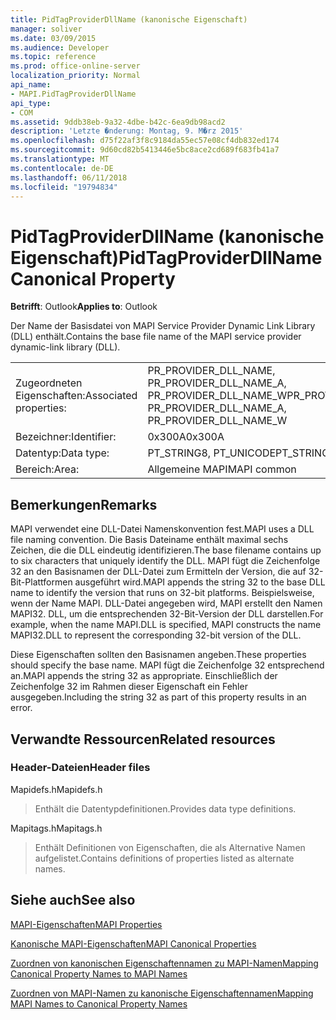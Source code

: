 ```yaml
---
title: PidTagProviderDllName (kanonische Eigenschaft)
manager: soliver
ms.date: 03/09/2015
ms.audience: Developer
ms.topic: reference
ms.prod: office-online-server
localization_priority: Normal
api_name:
- MAPI.PidTagProviderDllName
api_type:
- COM
ms.assetid: 9ddb38eb-9a32-4dbe-b42c-6ea9db98acd2
description: 'Letzte �nderung: Montag, 9. M�rz 2015'
ms.openlocfilehash: d75f22af3f8c9184da55ec57e08cf4db832ed174
ms.sourcegitcommit: 9d60cd82b5413446e5bc8ace2cd689f683fb41a7
ms.translationtype: MT
ms.contentlocale: de-DE
ms.lasthandoff: 06/11/2018
ms.locfileid: "19794834"
---
```

# <a name="pidtagproviderdllname-canonical-property"></a><span data-ttu-id="466ba-103">PidTagProviderDllName (kanonische Eigenschaft)</span><span class="sxs-lookup"><span data-stu-id="466ba-103">PidTagProviderDllName Canonical Property</span></span>

  
  
<span data-ttu-id="466ba-104">**Betrifft**: Outlook</span><span class="sxs-lookup"><span data-stu-id="466ba-104">**Applies to**: Outlook</span></span> 
  
<span data-ttu-id="466ba-105">Der Name der Basisdatei von MAPI Service Provider Dynamic Link Library (DLL) enthält.</span><span class="sxs-lookup"><span data-stu-id="466ba-105">Contains the base file name of the MAPI service provider dynamic-link library (DLL).</span></span>
  
|||
|:-----|:-----|
|<span data-ttu-id="466ba-106">Zugeordneten Eigenschaften:</span><span class="sxs-lookup"><span data-stu-id="466ba-106">Associated properties:</span></span>  <br/> |<span data-ttu-id="466ba-107">PR_PROVIDER_DLL_NAME, PR_PROVIDER_DLL_NAME_A, PR_PROVIDER_DLL_NAME_W</span><span class="sxs-lookup"><span data-stu-id="466ba-107">PR_PROVIDER_DLL_NAME, PR_PROVIDER_DLL_NAME_A, PR_PROVIDER_DLL_NAME_W</span></span>  <br/> |
|<span data-ttu-id="466ba-108">Bezeichner:</span><span class="sxs-lookup"><span data-stu-id="466ba-108">Identifier:</span></span>  <br/> |<span data-ttu-id="466ba-109">0x300A</span><span class="sxs-lookup"><span data-stu-id="466ba-109">0x300A</span></span>  <br/> |
|<span data-ttu-id="466ba-110">Datentyp:</span><span class="sxs-lookup"><span data-stu-id="466ba-110">Data type:</span></span>  <br/> |<span data-ttu-id="466ba-111">PT_STRING8, PT_UNICODE</span><span class="sxs-lookup"><span data-stu-id="466ba-111">PT_STRING8, PT_UNICODE</span></span>  <br/> |
|<span data-ttu-id="466ba-112">Bereich:</span><span class="sxs-lookup"><span data-stu-id="466ba-112">Area:</span></span>  <br/> |<span data-ttu-id="466ba-113">Allgemeine MAPI</span><span class="sxs-lookup"><span data-stu-id="466ba-113">MAPI common</span></span>  <br/> |
   
## <a name="remarks"></a><span data-ttu-id="466ba-114">Bemerkungen</span><span class="sxs-lookup"><span data-stu-id="466ba-114">Remarks</span></span>

<span data-ttu-id="466ba-115">MAPI verwendet eine DLL-Datei Namenskonvention fest.</span><span class="sxs-lookup"><span data-stu-id="466ba-115">MAPI uses a DLL file naming convention.</span></span> <span data-ttu-id="466ba-116">Die Basis Dateiname enthält maximal sechs Zeichen, die die DLL eindeutig identifizieren.</span><span class="sxs-lookup"><span data-stu-id="466ba-116">The base filename contains up to six characters that uniquely identify the DLL.</span></span> <span data-ttu-id="466ba-117">MAPI fügt die Zeichenfolge 32 an den Basisnamen der DLL-Datei zum Ermitteln der Version, die auf 32-Bit-Plattformen ausgeführt wird.</span><span class="sxs-lookup"><span data-stu-id="466ba-117">MAPI appends the string 32 to the base DLL name to identify the version that runs on 32-bit platforms.</span></span> <span data-ttu-id="466ba-118">Beispielsweise, wenn der Name MAPI. DLL-Datei angegeben wird, MAPI erstellt den Namen MAPI32. DLL, um die entsprechenden 32-Bit-Version der DLL darstellen.</span><span class="sxs-lookup"><span data-stu-id="466ba-118">For example, when the name MAPI.DLL is specified, MAPI constructs the name MAPI32.DLL to represent the corresponding 32-bit version of the DLL.</span></span>
  
<span data-ttu-id="466ba-119">Diese Eigenschaften sollten den Basisnamen angeben.</span><span class="sxs-lookup"><span data-stu-id="466ba-119">These properties should specify the base name.</span></span> <span data-ttu-id="466ba-120">MAPI fügt die Zeichenfolge 32 entsprechend an.</span><span class="sxs-lookup"><span data-stu-id="466ba-120">MAPI appends the string 32 as appropriate.</span></span> <span data-ttu-id="466ba-121">Einschließlich der Zeichenfolge 32 im Rahmen dieser Eigenschaft ein Fehler ausgegeben.</span><span class="sxs-lookup"><span data-stu-id="466ba-121">Including the string 32 as part of this property results in an error.</span></span>
  
## <a name="related-resources"></a><span data-ttu-id="466ba-122">Verwandte Ressourcen</span><span class="sxs-lookup"><span data-stu-id="466ba-122">Related resources</span></span>

### <a name="header-files"></a><span data-ttu-id="466ba-123">Header-Dateien</span><span class="sxs-lookup"><span data-stu-id="466ba-123">Header files</span></span>

<span data-ttu-id="466ba-124">Mapidefs.h</span><span class="sxs-lookup"><span data-stu-id="466ba-124">Mapidefs.h</span></span>
  
> <span data-ttu-id="466ba-125">Enthält die Datentypdefinitionen.</span><span class="sxs-lookup"><span data-stu-id="466ba-125">Provides data type definitions.</span></span>
    
<span data-ttu-id="466ba-126">Mapitags.h</span><span class="sxs-lookup"><span data-stu-id="466ba-126">Mapitags.h</span></span>
  
> <span data-ttu-id="466ba-127">Enthält Definitionen von Eigenschaften, die als Alternative Namen aufgelistet.</span><span class="sxs-lookup"><span data-stu-id="466ba-127">Contains definitions of properties listed as alternate names.</span></span>
    
## <a name="see-also"></a><span data-ttu-id="466ba-128">Siehe auch</span><span class="sxs-lookup"><span data-stu-id="466ba-128">See also</span></span>



[<span data-ttu-id="466ba-129">MAPI-Eigenschaften</span><span class="sxs-lookup"><span data-stu-id="466ba-129">MAPI Properties</span></span>](mapi-properties.md)
  
[<span data-ttu-id="466ba-130">Kanonische MAPI-Eigenschaften</span><span class="sxs-lookup"><span data-stu-id="466ba-130">MAPI Canonical Properties</span></span>](mapi-canonical-properties.md)
  
[<span data-ttu-id="466ba-131">Zuordnen von kanonischen Eigenschaftennamen zu MAPI-Namen</span><span class="sxs-lookup"><span data-stu-id="466ba-131">Mapping Canonical Property Names to MAPI Names</span></span>](mapping-canonical-property-names-to-mapi-names.md)
  
[<span data-ttu-id="466ba-132">Zuordnen von MAPI-Namen zu kanonische Eigenschaftennamen</span><span class="sxs-lookup"><span data-stu-id="466ba-132">Mapping MAPI Names to Canonical Property Names</span></span>](mapping-mapi-names-to-canonical-property-names.md)

